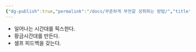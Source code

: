 ```yaml
---
{"dg-publish":true,"permalink":"/docs/꾸준하게 무언갈 성취하는 방법/","title":"꾸준하게 무언갈 성취하는 방법"}
---
```


- 일어나는 시간대를 픽스한다.  
- 황금시간대를 만든다.  
- 셀프 피드백을 갖는다.  
